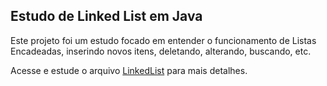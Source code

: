 ## Estudo de Linked List em Java

Este projeto foi um estudo focado em entender o funcionamento de Listas Encadeadas, inserindo novos itens, deletando, alterando, buscando, etc.

Acesse e estude o arquivo [LinkedList](https://github.com/QziuL/java-estudoLinkedList/blob/main/src/main/java/br/qziul/estruturaDeDados/LinkedList.java) para mais detalhes.
